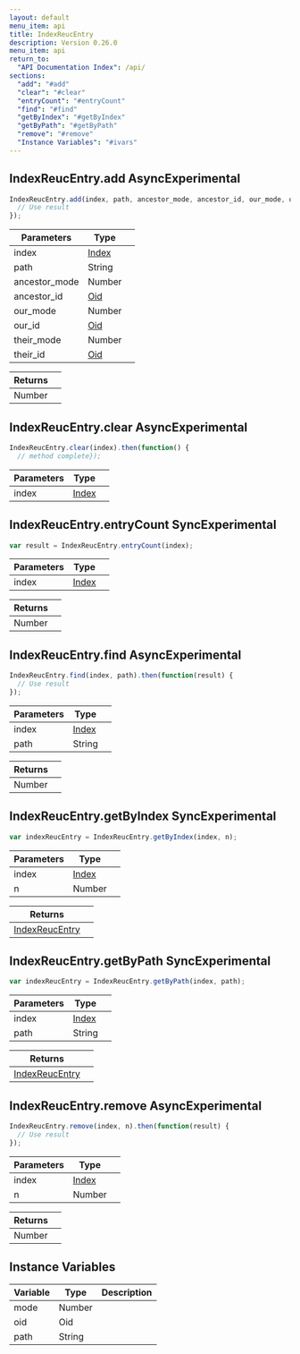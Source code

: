 ```yaml
---
layout: default
menu_item: api
title: IndexReucEntry
description: Version 0.26.0
menu_item: api
return_to:
  "API Documentation Index": /api/
sections:
  "add": "#add"
  "clear": "#clear"
  "entryCount": "#entryCount"
  "find": "#find"
  "getByIndex": "#getByIndex"
  "getByPath": "#getByPath"
  "remove": "#remove"
  "Instance Variables": "#ivars"
---
```


## <a name="add"></a><span>IndexReucEntry.</span>add <span class="tags"><span class="async">Async</span><span class="experimental">Experimental</span></span>

```js
IndexReucEntry.add(index, path, ancestor_mode, ancestor_id, our_mode, our_id, their_mode, their_id).then(function(result) {
  // Use result
});
```

| Parameters | Type |   |
| --- | --- | --- |
| index | [Index](/api/index/) |  |
| path | String |  |
| ancestor_mode | Number |  |
| ancestor_id | [Oid](/api/oid/) |  |
| our_mode | Number |  |
| our_id | [Oid](/api/oid/) |  |
| their_mode | Number |  |
| their_id | [Oid](/api/oid/) |  |

| Returns |  |
| --- | --- |
| Number |  |

## <a name="clear"></a><span>IndexReucEntry.</span>clear <span class="tags"><span class="async">Async</span><span class="experimental">Experimental</span></span>

```js
IndexReucEntry.clear(index).then(function() {
  // method complete});
```

| Parameters | Type |   |
| --- | --- | --- |
| index | [Index](/api/index/) |  |

## <a name="entryCount"></a><span>IndexReucEntry.</span>entryCount <span class="tags"><span class="sync">Sync</span><span class="experimental">Experimental</span></span>

```js
var result = IndexReucEntry.entryCount(index);
```

| Parameters | Type |   |
| --- | --- | --- |
| index | [Index](/api/index/) |  |

| Returns |  |
| --- | --- |
| Number |  |

## <a name="find"></a><span>IndexReucEntry.</span>find <span class="tags"><span class="async">Async</span><span class="experimental">Experimental</span></span>

```js
IndexReucEntry.find(index, path).then(function(result) {
  // Use result
});
```

| Parameters | Type |   |
| --- | --- | --- |
| index | [Index](/api/index/) |  |
| path | String |  |

| Returns |  |
| --- | --- |
| Number |  |

## <a name="getByIndex"></a><span>IndexReucEntry.</span>getByIndex <span class="tags"><span class="sync">Sync</span><span class="experimental">Experimental</span></span>

```js
var indexReucEntry = IndexReucEntry.getByIndex(index, n);
```

| Parameters | Type |   |
| --- | --- | --- |
| index | [Index](/api/index/) |  |
| n | Number |  |

| Returns |  |
| --- | --- |
| [IndexReucEntry](/api/index_reuc_entry/) |  |

## <a name="getByPath"></a><span>IndexReucEntry.</span>getByPath <span class="tags"><span class="sync">Sync</span><span class="experimental">Experimental</span></span>

```js
var indexReucEntry = IndexReucEntry.getByPath(index, path);
```

| Parameters | Type |   |
| --- | --- | --- |
| index | [Index](/api/index/) |  |
| path | String |  |

| Returns |  |
| --- | --- |
| [IndexReucEntry](/api/index_reuc_entry/) |  |

## <a name="remove"></a><span>IndexReucEntry.</span>remove <span class="tags"><span class="async">Async</span><span class="experimental">Experimental</span></span>

```js
IndexReucEntry.remove(index, n).then(function(result) {
  // Use result
});
```

| Parameters | Type |   |
| --- | --- | --- |
| index | [Index](/api/index/) |  |
| n | Number |  |

| Returns |  |
| --- | --- |
| Number |  |

## <a name="ivars"></a>Instance Variables

| Variable | Type | Description |
| --- | --- | --- |
| <a name="mode"></a>mode | Number |  |
| <a name="oid"></a>oid | Oid |  |
| <a name="path"></a>path | String |  |

